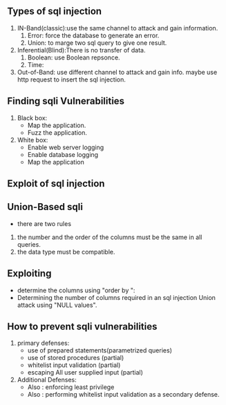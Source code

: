 ## Types of sql injection
1. IN-Band(classic):use the same channel to attack and gain information.
    1. Error: force the database to generate an error.
    2. Union: to marge two sql query to give one result.
2. Inferential(Blind):There is no transfer of data.
    1. Boolean: use Boolean repsonce.
    2. Time: 
3. Out-of-Band: use different channel to attack and gain info. maybe use http request to insert the sql injection.
## Finding sqli Vulnerabilities
1. Black box:
    - Map the application.
    - Fuzz the application.
2. White box:
    - Enable web server logging
    - Enable database logging
    - Map the application
## Exploit of sql  injection
## Union-Based sqli
- there are two rules
1. the number and the order of the columns must be the same in all queries.
2. the data type must be compatible.
## Exploiting
-  determine the columns using "order by ":
- Determining the number of columns required in an sql injection Union attack using "NULL values".
## How to prevent sqli vulnerabilities
1. primary defenses:
    - use of prepared statements(parametrized queries)
    - use of stored procedures (partial)
    - whitelist input validation (partial)
    - escaping All user supplied input (partial)
2. Additional Defenses:
    - Also : enforcing least privilege
    - Also : performing whitelist input validation as a secondary defense.